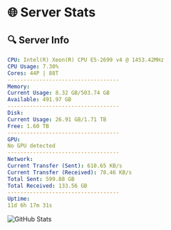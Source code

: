 # 🌐 Server Stats
## 🔍 Server Info
```yaml
CPU: Intel(R) Xeon(R) CPU E5-2699 v4 @ 1453.42MHz
CPU Usage: 7.30%
Cores: 44P | 88T
-----------------------------------
Memory:
Current Usage: 8.32 GB/503.74 GB
Available: 491.97 GB
-----------------------------------
Disk:
Current Usage: 26.91 GB/1.71 TB
Free: 1.60 TB
-----------------------------------
GPU:
No GPU detected
-----------------------------------
Network:
Current Transfer (Sent): 610.65 KB/s
Current Transfer (Received): 78.46 KB/s
Total Sent: 599.88 GB
Total Received: 133.56 GB
-----------------------------------
Uptime:
11d 6h 17m 31s
```
![GitHub Stats](https://img.shields.io/badge/Updated-2025-04-30_23:26:19-blue)